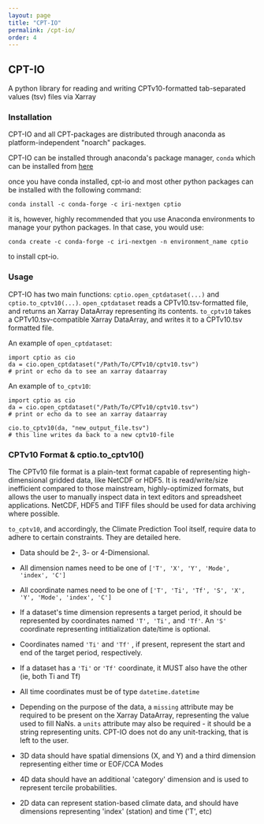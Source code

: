 ```yaml
---
layout: page
title: "CPT-IO"
permalink: /cpt-io/
order: 4
---
```


## CPT-IO 

A python library for reading and writing CPTv10-formatted tab-separated values (tsv) files via Xarray

### Installation

CPT-IO and all CPT-packages are distributed through anaconda as platform-independent "noarch" packages.  

CPT-IO can be installed through anaconda's package manager, ```conda``` which can be installed from [here](https://www.anaconda.com/products/distribution)

once you have conda installed, cpt-io and most other python packages can be installed with the following command: 

```
conda install -c conda-forge -c iri-nextgen cptio
```

it is, however, highly recommended that you use Anaconda environments to manage your python packages. In that case, you would use: 

```
conda create -c conda-forge -c iri-nextgen -n environment_name cptio
```

to install cpt-io. 


### Usage

CPT-IO has two main functions: ```cptio.open_cptdataset(...)``` and ```cptio.to_cptv10(...)```. ```open_cptdataset``` reads a CPTv10.tsv-formatted file, and returns an Xarray DataArray representing its contents. ```to_cptv10``` takes a CPTv10.tsv-compatible Xarray DataArray, and writes it to a CPTv10.tsv formatted file. 

An example of ```open_cptdataset```:

```
import cptio as cio 
da = cio.open_cptdataset("/Path/To/CPTv10/cptv10.tsv") 
# print or echo da to see an xarray dataarray
```

An example of ```to_cptv10```:

```
import cptio as cio 
da = cio.open_cptdataset("/Path/To/CPTv10/cptv10.tsv") 
# print or echo da to see an xarray dataarray

cio.to_cptv10(da, "new_output_file.tsv") 
# this line writes da back to a new cptv10-file
```

### CPTv10 Format & cptio.to_cptv10()

The CPTv10 file format is a plain-text format capable of representing high-dimensional gridded data, like NetCDF or HDF5. It is read/write/size inefficient compared to those mainstream, highly-optimized formats, but allows the user to manually inspect data in text editors and spreadsheet applications. NetCDF, HDF5 and TIFF files should be used for data archiving where possible. 

```to_cptv10```, and accordingly, the Climate Prediction Tool itself, require data to adhere to certain constraints. They are detailed here.
 
 - Data should be 2-, 3- or 4-Dimensional.
 - All dimension names need to be one of ```['T', 'X', 'Y', 'Mode', 'index', 'C']```
 - All coordinate names need to be one of ```['T', 'Ti', 'Tf', 'S', 'X', 'Y', 'Mode', 'index', 'C']```
 - If a dataset's time dimension represents a target period, it should be represented by coordinates named ```'T', 'Ti',``` and ```'Tf'```. An ```'S'``` coordinate representing intitialization date/time is optional. 
 - Coordinates named ```'Ti'``` and ```'Tf'``` , if present, represent the start and end of the target period, respectively. 
 - If a dataset has a ```'Ti'``` or ```'Tf'``` coordinate, it MUST also have the other (ie, both Ti and Tf) 
 - All time coordinates must be of type ```datetime.datetime```
 - Depending on the purpose of the data, a ```missing``` attribute may be required to be present on the Xarray DataArray, representing the value used to fill NaNs. a ```units``` attribute may also be required - it should be a string representing units. CPT-IO does not do any unit-tracking, that is left to the user. 

 - 3D data should have spatial dimensions (X, and Y) and a third dimension representing either time or EOF/CCA Modes
 - 4D data should have an additional 'category' dimension and is used to represent tercile probabilities.
 - 2D data can represent station-based climate data, and should have dimensions representing  'index' (station) and time ('T', etc) 

